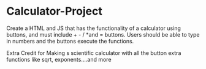 # Calculator-Project

Create a HTML and JS that has the functionality of a calculator using buttons, and must include + - / *and = buttons.
Users should be able to type in numbers and the buttons execute the functions.

Extra Credit for Making s scientific calculator with all the button extra functions like sqrt, exponents....and more

